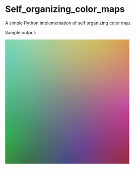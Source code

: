# Self_organizing_color_maps
A simple Python implementation of self organizing color map.  

Sample output:

![Colormap](./colormap.png)
